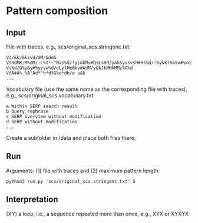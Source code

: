 # Pattern composition 


## Input

File with traces, e.g., scs/original_scs.stringenc.txt:

```
Vd/&k/&kzvd/dM/&de&
VsHdMK:M%dM/:L%I!~"Mvs%d/!y|&kMv#QsLsHd/y&k&yvsvsH#Hs%d/:%y&klH&%v#%xd]Iu
Vs%d/G%y&y#%yzvw%d/eLylHe&kv#AdM/y&kJkMMkMMz%G%d
VdA#A%_%A"Ad*"h*dfG%o*dh/e u&k
...
```

Vocabulary file (use the same name as the corresponding file with traces), e.g., scs/original_scs.vocabulary.txt:

```
a Within SERP search result
b Query rephrase
c SERP overview without modification
d SERP without modification
...
```

Create a subfolder in /data and place both files there.


## Run

Arguments: (1) file with traces and (2) maximum pattern length:

```
python3 run.py 'scs/original_scs.stringenc.txt' 5
```


## Interpretation

(XY) a loop, i.e., a sequence repeated more than once, e.g., XYX or XYXYX
